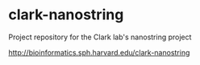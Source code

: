 # clark-nanostring
Project repository for the Clark lab's nanostring project

http://bioinformatics.sph.harvard.edu/clark-nanostring

